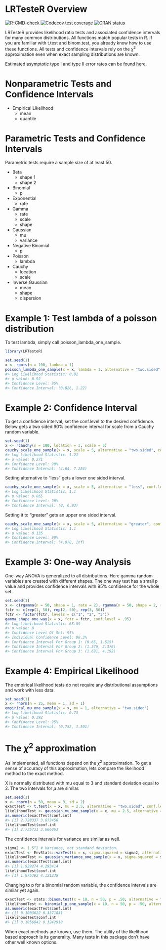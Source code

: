 
<!-- README.md is generated from README.Rmd. Please edit that file -->

# LRTesteR Overview

<!-- badges: start -->

[![R-CMD-check](https://github.com/gmcmacran/LRTesteR/actions/workflows/R-CMD-check.yaml/badge.svg)](https://github.com/gmcmacran/LRTesteR/actions/workflows/R-CMD-check.yaml)
[![Codecov test
coverage](https://codecov.io/gh/gmcmacran/LRTesteR/branch/main/graph/badge.svg)](https://app.codecov.io/gh/gmcmacran/LRTesteR?branch=main)
[![CRAN
status](https://www.r-pkg.org/badges/version/LRTesteR)](https://cran.r-project.org/package=LRTesteR)
<!-- badges: end -->

LRTesteR provides likelihood ratio tests and associated confidence
intervals for many common distributions. All functions match popular
tests in R. If you are familiar with t.test and binom.test, you already
know how to use these functions. All tests and confidence intervals rely
on the $\chi^2$ approximation even when exact sampling distributions are
known.

Estimated asymptotic type I and type II error rates can be found
[here](https://github.com/gmcmacran/TypeOneTypeTwoSim).

# Nonparametric Tests and Confidence Intervals

- Empirical Likelihood
  - mean
  - quantile

# Parametric Tests and Confidence Intervals

Parametric tests require a sample size of at least 50.

- Beta
  - shape 1
  - shape 2
- Binomial
  - p
- Exponential
  - rate
- Gamma
  - rate
  - scale
  - shape
- Gaussian
  - mu
  - variance
- Negative Binomial
  - p
- Poisson
  - lambda
- Cauchy
  - location
  - scale
- Inverse Gaussian
  - mean
  - shape
  - dispersion

# Example 1: Test lambda of a poisson distribution

To test lambda, simply call poisson_lambda_one_sample.

``` r
library(LRTesteR)

set.seed(1)
x <- rpois(n = 100, lambda = 1)
poisson_lambda_one_sample(x = x, lambda = 1, alternative = "two.sided")
#> Log Likelihood Statistic: 0.01
#> p value: 0.92
#> Confidence Level: 95%
#> Confidence Interval: (0.826, 1.22)
```

# Example 2: Confidence Interval

To get a confidence interval, set the conf.level to the desired
confidence. Below gets a two sided 90% confidence interval for scale
from a Cauchy random variable.

``` r
set.seed(1)
x <- rcauchy(n = 100, location = 3, scale = 5)
cauchy_scale_one_sample(x = x, scale = 5, alternative = "two.sided", conf.level = .90)
#> Log Likelihood Statistic: 1.21
#> p value: 0.271
#> Confidence Level: 90%
#> Confidence Interval: (4.64, 7.284)
```

Setting alternative to “less” gets a lower one sided interval.

``` r
cauchy_scale_one_sample(x = x, scale = 5, alternative = "less", conf.level = .90)
#> Log Likelihood Statistic: 1.1
#> p value: 0.865
#> Confidence Level: 90%
#> Confidence Interval: (0, 6.93)
```

Setting it to “greater” gets an upper one sided interval.

``` r
cauchy_scale_one_sample(x = x, scale = 5, alternative = "greater", conf.level = .90)
#> Log Likelihood Statistic: 1.1
#> p value: 0.135
#> Confidence Level: 90%
#> Confidence Interval: (4.878, Inf)
```

# Example 3: One-way Analysis

One-way ANOVA is generalized to all distributions. Here gamma random
variables are created with different shapes. The one way test has a
small p value and provides confidence intervals with 95% confidence for
the whole set.

``` r
set.seed(1)
x <- c(rgamma(n = 50, shape = 1, rate = 2), rgamma(n = 50, shape = 2, rate = 2), rgamma(n = 50, shape = 3, rate = 2))
fctr <- c(rep(1, 50), rep(2, 50), rep(3, 50))
fctr <- factor(fctr, levels = c("1", "2", "3"))
gamma_shape_one_way(x = x, fctr = fctr, conf.level = .95)
#> Log Likelihood Statistic: 68.59
#> p value: 0
#> Confidence Level Of Set: 95%
#> Individual Confidence Level: 98.3%
#> Confidence Interval For Group 1: (0.65, 1.515)
#> Confidence Interval For Group 2: (1.376, 3.376)
#> Confidence Interval For Group 3: (1.691, 4.192)
```

# Example 4: Empirical Likelihood

The empirical likelihood tests do not require any distributional
assumptions and work with less data.

``` r
set.seed(1)
x <- rnorm(n = 25, mean = 1, sd = 1)
empirical_mu_one_sample(x = x, mu = 1, alternative = "two.sided")
#> Log Likelihood Statistic: 0.73
#> p value: 0.392
#> Confidence Level: 95%
#> Confidence Interval: (0.752, 1.501)
```

# The $\chi^2$ approximation

As implemented, all functions depend on the $\chi^2$ approximation. To
get a sense of accuracy of this approximation, lets compare the
likelihood method to the exact method.

X is normally distributed with mu equal to 3 and standard deviation
equal to 2. The two intervals for $\mu$ are similar.

``` r
set.seed(1)
x <- rnorm(n = 50, mean = 3, sd = 2)
exactTest <- t.test(x = x, mu = 2.5, alternative = "two.sided", conf.level = .95)
likelihoodTest <- gaussian_mu_one_sample(x = x, mu = 2.5, alternative = "two.sided", conf.level = .95)
as.numeric(exactTest$conf.int)
#> [1] 2.728337 3.673456
likelihoodTest$conf.int
#> [1] 2.735731 3.666063
```

The confidence intervals for variance are similar as well.

``` r
sigma2 <- 1.5^2 # Variance, not standard deviation.
exactTest <- EnvStats::varTest(x = x, sigma.squared = sigma2, alternative = "two.sided", conf.level = .95)
likelihoodTest <- gaussian_variance_one_sample(x = x, sigma.squared = sigma2, alternative = "two.sided", conf.level = .95)
as.numeric(exactTest$conf.int)
#> [1] 1.929274 4.293414
likelihoodTest$conf.int
#> [1] 1.875392 4.121238
```

Changing to p for a binomial random variable, the confidence intervals
are similar yet again.

``` r
exactTest <- stats::binom.test(x = 10, n = 50, p = .50, alternative = "two.sided", conf.level = .95)
likelihoodTest <- binomial_p_one_sample(x = 10, n = 50, p = .50, alternative = "two.sided", conf.level = .95)
as.numeric(exactTest$conf.int)
#> [1] 0.1003022 0.3371831
likelihoodTest$conf.int
#> [1] 0.1056842 0.3242910
```

When exact methods are known, use them. The utility of the likelihood
based approach is its generality. Many tests in this package don’t have
other well known options.
